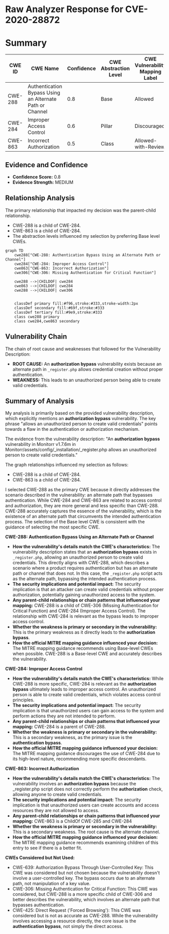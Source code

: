 # Raw Analyzer Response for CVE-2020-28872

# Summary
| CWE ID | CWE Name | Confidence | CWE Abstraction Level | CWE Vulnerability Mapping Label | CWE-Vulnerability Mapping Notes |
|---|---|---|---|---|---|
| CWE-288 | Authentication Bypass Using an Alternate Path or Channel | 0.8 | Base | Allowed | Primary CWE |
| CWE-284 | Improper Access Control | 0.6 | Pillar | Discouraged | Secondary Candidate |
| CWE-863 | Incorrect Authorization | 0.5 | Class | Allowed-with-Review | Secondary Candidate |

## Evidence and Confidence

*   **Confidence Score:** 0.8
*   **Evidence Strength:** MEDIUM

## Relationship Analysis
The primary relationship that impacted my decision was the parent-child relationship.
  - CWE-288 is a child of CWE-284.
  - CWE-863 is a child of CWE-284.
  - The abstraction levels influenced my selection by preferring Base level CWEs.

```mermaid
graph TD
    cwe288["CWE-288: Authentication Bypass Using an Alternate Path or Channel"]
    cwe284["CWE-284: Improper Access Control"]
    cwe863["CWE-863: Incorrect Authorization"]
    cwe306["CWE-306: Missing Authentication for Critical Function"]

    cwe288 -->|CHILDOF| cwe284
    cwe863 -->|CHILDOF| cwe284
    cwe288 -->|CHILDOF| cwe306
    

    classDef primary fill:#f96,stroke:#333,stroke-width:2px
    classDef secondary fill:#69f,stroke:#333
    classDef tertiary fill:#9e9,stroke:#333
    class cwe288 primary
    class cwe284,cwe863 secondary
```

## Vulnerability Chain
The chain of root cause and weaknesses that followed for the Vulnerability Description:
  - **ROOT CAUSE:** An **authorization bypass** vulnerability exists because an alternate path in `_register.php` allows credential creation without proper authentication.
  - **WEAKNESS:** This leads to an unauthorized person being able to create valid credentials.

## Summary of Analysis
My analysis is primarily based on the provided vulnerability description, which explicitly mentions an **authorization bypass** vulnerability. The key phrase "allows an unauthorized person to create valid credentials" points towards a flaw in the authentication or authorization mechanism.

The evidence from the vulnerability description: "An **authorization bypass** vulnerability in Monitorr v1.7.6m in Monitorr/assets/config/_installation/_register.php allows an unauthorized person to create valid credentials."

The graph relationships influenced my selection as follows:
  - CWE-288 is a child of CWE-284.
  - CWE-863 is a child of CWE-284.

I selected CWE-288 as the primary CWE because it directly addresses the scenario described in the vulnerability: an alternate path that bypasses authentication. While CWE-284 and CWE-863 are related to access control and authorization, they are more general and less specific than CWE-288. CWE-288 accurately captures the essence of the vulnerability, which is the existence of an alternate path that circumvents the intended authentication process. The selection of the Base level CWE is consistent with the guidance of selecting the most specific CWE.

**CWE-288: Authentication Bypass Using an Alternate Path or Channel**
*   **How the vulnerability's details match the CWE's characteristics:** The vulnerability description states that an **authorization bypass** exists in `_register.php`, allowing an unauthorized person to create valid credentials. This directly aligns with CWE-288, which describes a scenario where a product requires authentication but has an alternate path or channel that does not. In this case, the `_register.php` script acts as the alternate path, bypassing the intended authentication process.
*   **The security implications and potential impact:** The security implication is that an attacker can create valid credentials without proper authorization, potentially gaining unauthorized access to the system.
*   **Any parent-child relationships or chain patterns that influenced your mapping:** CWE-288 is a child of CWE-306 (Missing Authentication for Critical Function) and CWE-284 (Improper Access Control). The relationship with CWE-284 is relevant as the bypass leads to improper access control.
*   **Whether the weakness is primary or secondary in the vulnerability:** This is the primary weakness as it directly leads to the **authorization bypass**.
*   **How the official MITRE mapping guidance influenced your decision:** The MITRE mapping guidance recommends using Base-level CWEs when possible. CWE-288 is a Base-level CWE and accurately describes the vulnerability.

**CWE-284: Improper Access Control**
*   **How the vulnerability's details match the CWE's characteristics:** While CWE-288 is more specific, CWE-284 is relevant as the **authorization bypass** ultimately leads to improper access control. An unauthorized person is able to create valid credentials, which violates access control principles.
*   **The security implications and potential impact:** The security implication is that unauthorized users can gain access to the system and perform actions they are not intended to perform.
*   **Any parent-child relationships or chain patterns that influenced your mapping:** CWE-284 is a parent of CWE-288.
*   **Whether the weakness is primary or secondary in the vulnerability:** This is a secondary weakness, as the primary issue is the **authentication bypass**.
*   **How the official MITRE mapping guidance influenced your decision:** The MITRE mapping guidance discourages the use of CWE-284 due to its high-level nature, recommending more specific descendants.

**CWE-863: Incorrect Authorization**
*   **How the vulnerability's details match the CWE's characteristics:** The vulnerability involves an **authorization bypass** because the _register.php script does not correctly perform the **authorization** check, allowing anyone to create valid credentials.
*   **The security implications and potential impact:** The security implication is that unauthorized users can create accounts and access resources they are not allowed to access.
*   **Any parent-child relationships or chain patterns that influenced your mapping:** CWE-863 is a ChildOf CWE-285 and CWE-284
*   **Whether the weakness is primary or secondary in the vulnerability:** This is a secondary weakness. The root cause is the alternate channel.
*   **How the official MITRE mapping guidance influenced your decision:** The MITRE mapping guidance recommends examining children of this entry to see if there is a better fit.

**CWEs Considered but Not Used:**

*   CWE-639: Authorization Bypass Through User-Controlled Key: This CWE was considered but not chosen because the vulnerability doesn't involve a user-controlled key. The bypass occurs due to an alternate path, not manipulation of a key value.
*   CWE-306: Missing Authentication for Critical Function: This CWE was considered, but CWE-288 is a more specific child of CWE-306 and better describes the vulnerability, which involves an alternate path that bypasses authentication.
*   CWE-425: Direct Request ('Forced Browsing'): This CWE was considered but is not as accurate as CWE-288. While the vulnerability involves accessing a resource directly, the core issue is the **authentication bypass**, not simply the direct access.